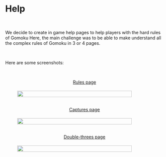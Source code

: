 # Help

<br>

We decide to create in game help pages to help players with the hard rules of Gomoku Here, the main challenge was to be able to make understand all the complex rules of Gomoku in 3 or 4 pages.

<br>

Here are some screenshots:

<br>

<div style="display: flex; flex-direction: column; justify-content: center;align-items: center;">
	<p style="text-decoration: underline; padding-bottom: 5px;">Rules page</p>
    <img src="/gomoku/rules_page.png" width="85%">
</div>

<br>

<div style="display: flex; flex-direction: column; justify-content: center;align-items: center;">
    <p style="text-decoration: underline; padding-bottom: 5px;">Captures page</p>
	<img src="/gomoku/captures_page.png" width="85%">
</div>

<br>

<div style="display: flex; flex-direction: column; justify-content: center;align-items: center;">
	<p style="text-decoration: underline; padding-bottom: 5px;">Double-threes page</p>
    <img src="/gomoku/double-threes_page.png" width="85%">
</div>
